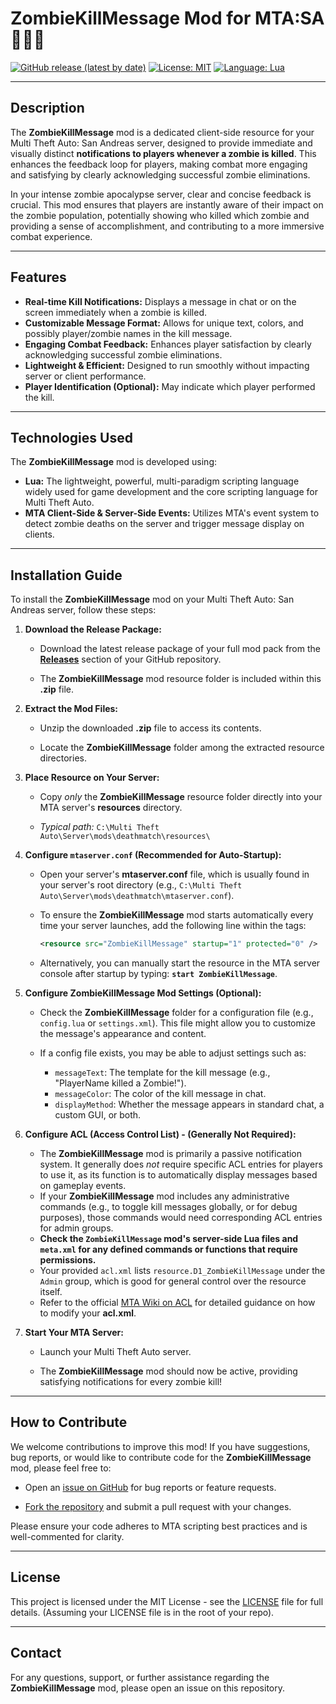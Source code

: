 # ZombieKillMessage Mod for MTA:SA 🧟‍♂️💀

[![GitHub release (latest by date)](https://img.shields.io/github/v/release/Maniseniler/PackZombieMTA)](https://github.com/Maniseniler/PackZombieMTA/releases/latest)
[![License: MIT](https://img.io/badge/License-MIT-yellow.svg)](https://opensource.org/licenses/MIT)
[![Language: Lua](https://img.io/badge/Language-Lua-blue?logo=lua)](https://www.lua.org/)

---

## **Description**

The **ZombieKillMessage** mod is a dedicated client-side resource for your Multi Theft Auto: San Andreas server, designed to provide immediate and visually distinct **notifications to players whenever a zombie is killed**. This enhances the feedback loop for players, making combat more engaging and satisfying by clearly acknowledging successful zombie eliminations.

In your intense zombie apocalypse server, clear and concise feedback is crucial. This mod ensures that players are instantly aware of their impact on the zombie population, potentially showing who killed which zombie and providing a sense of accomplishment, and contributing to a more immersive combat experience.

---

## **Features**

* **Real-time Kill Notifications:** Displays a message in chat or on the screen immediately when a zombie is killed.
* **Customizable Message Format:** Allows for unique text, colors, and possibly player/zombie names in the kill message.
* **Engaging Combat Feedback:** Enhances player satisfaction by clearly acknowledging successful zombie eliminations.
* **Lightweight & Efficient:** Designed to run smoothly without impacting server or client performance.
* **Player Identification (Optional):** May indicate which player performed the kill.

---

## **Technologies Used**

The **ZombieKillMessage** mod is developed using:

* **Lua:** The lightweight, powerful, multi-paradigm scripting language widely used for game development and the core scripting language for Multi Theft Auto.
* **MTA Client-Side & Server-Side Events:** Utilizes MTA's event system to detect zombie deaths on the server and trigger message display on clients.

---

## **Installation Guide**

To install the **ZombieKillMessage** mod on your Multi Theft Auto: San Andreas server, follow these steps:

1.  **Download the Release Package:**

    * Download the latest release package of your full mod pack from the [**Releases**](https://github.com/Maniseniler/PackZombieMTA/releases) section of your GitHub repository.

    * The **ZombieKillMessage** mod resource folder is included within this **.zip** file.

2.  **Extract the Mod Files:**

    * Unzip the downloaded **.zip** file to access its contents.

    * Locate the **ZombieKillMessage** folder among the extracted resource directories.

3.  **Place Resource on Your Server:**

    * Copy *only* the **ZombieKillMessage** resource folder directly into your MTA server's **resources** directory.

    * *Typical path:* `C:\Multi Theft Auto\Server\mods\deathmatch\resources\`

4.  **Configure `mtaserver.conf` (Recommended for Auto-Startup):**

    * Open your server's **mtaserver.conf** file, which is usually found in your server's root directory (e.g., `C:\Multi Theft Auto\Server\mods\deathmatch\mtaserver.conf`).

    * To ensure the **ZombieKillMessage** mod starts automatically every time your server launches, add the following line within the **<server>** tags:

        ```xml
        <resource src="ZombieKillMessage" startup="1" protected="0" />
        ```

    * Alternatively, you can manually start the resource in the MTA server console after startup by typing: **`start ZombieKillMessage`**.

5.  **Configure ZombieKillMessage Mod Settings (Optional):**

    * Check the **ZombieKillMessage** folder for a configuration file (e.g., `config.lua` or `settings.xml`). This file might allow you to customize the message's appearance and content.

    * If a config file exists, you may be able to adjust settings such as:
        * `messageText`: The template for the kill message (e.g., "PlayerName killed a Zombie!").
        * `messageColor`: The color of the kill message in chat.
        * `displayMethod`: Whether the message appears in standard chat, a custom GUI, or both.

6.  **Configure ACL (Access Control List) - (Generally Not Required):**

    * The **ZombieKillMessage** mod is primarily a passive notification system. It generally does *not* require specific ACL entries for players to use it, as its function is to automatically display messages based on gameplay events.
    * If your **ZombieKillMessage** mod includes any administrative commands (e.g., to toggle kill messages globally, or for debug purposes), those commands would need corresponding ACL entries for admin groups.
    * **Check the `ZombieKillMessage` mod's server-side Lua files and `meta.xml` for any defined commands or functions that require permissions.**
    * Your provided `acl.xml` lists `resource.D1_ZombieKillMessage` under the `Admin` group, which is good for general control over the resource itself.
    * Refer to the official [MTA Wiki on ACL](https://wiki.multitheftauto.com/wiki/ACL) for detailed guidance on how to modify your **acl.xml**.

7.  **Start Your MTA Server:**

    * Launch your Multi Theft Auto server.

    * The **ZombieKillMessage** mod should now be active, providing satisfying notifications for every zombie kill!

---

## **How to Contribute**

We welcome contributions to improve this mod! If you have suggestions, bug reports, or would like to contribute code for the **ZombieKillMessage** mod, please feel free to:

* Open an [issue on GitHub](https://github.com/Maniseniler/PackZombieMTA/issues) for bug reports or feature requests.

* [Fork the repository](https://github.com/Maniseniler/PackZombieMTA/fork) and submit a pull request with your changes.

Please ensure your code adheres to MTA scripting best practices and is well-commented for clarity.

---

## **License**

This project is licensed under the MIT License - see the [LICENSE](https://github.com/Maniseniler/PackZombieMTA/blob/main/LICENSE) file for full details. (Assuming your LICENSE file is in the root of your repo).

---

## **Contact**

For any questions, support, or further assistance regarding the **ZombieKillMessage** mod, please open an issue on this repository.
